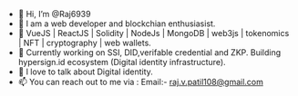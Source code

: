 - 👋 Hi, I’m @Raj6939
- 👀 I am a web developer and blockchian enthusiasist.
- 🔨 VueJS | ReactJS | Solidity | NodeJs | MongoDB | web3js | tokenomics | NFT | cryptography | web wallets.
- 🌱 Currently working on SSI, DID,verifable credential and ZKP. Building hypersign.id ecosystem (Digital identity infrastructure).
- 💞️ I love to talk about Digital identity.
- 📫 You can reach out to me via :
Email:- raj.v.patil108@gmail.com

<!---
Raj6939/Raj6939 is a ✨ special ✨ repository because its `README.md` (this file) appears on your GitHub profile.
You can click the Preview link to take a look at your changes.
--->

